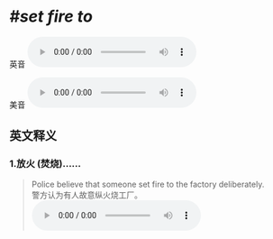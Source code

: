 # ***\#set fire to*** 
英音
<audio src="./media/set fire to1.aac" controls="controls"></audio>

美音
<audio src="./media/set fire to2.aac" controls="controls"></audio>



  

英文释义
---
### 1.**放火 (焚烧)……**  

 > Police believe that someone set fire to the factory deliberately.  
 > 警方认为有人故意纵火烧工厂。    
<audio src="./media/fire-10.aac" controls="controls"></audio>


